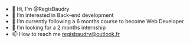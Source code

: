 - 👋 Hi, I’m @RegisBaudry
- 👀 I’m interested in Back-end development
- 🌱 I’m currently following a 6 months course to become Web Developer
- 💞️ I’m looking for a 2 months internship
- 📫 How to reach me regisbaudry@outlook.fr

<!---
RegisBaudry/RegisBaudry is a ✨ special ✨ repository because its `README.md` (this file) appears on your GitHub profile.
You can click the Preview link to take a look at your changes.
--->
